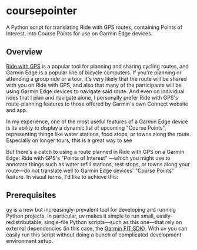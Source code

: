 # coursepointer

A Python script for translating Ride with GPS routes, containing Points of Interest, into Course Points for use on
Garmin Edge devices.

## Overview

[Ride with GPS](https://ridewithgps.com/) is a popular tool for planning and sharing cycling routes, and Garmin Edge is
a popular line of bicycle computers. If you're planning or attending a group ride or a tour, it's very likely that the
route will be shared with you on Ride with GPS, and also that many of the participants will be using Garmin Edge devices
to navigate said route. And even on individual rides that I plan and navigate alone, I personally prefer Ride with GPS's
route-planning features to those offered by Garmin's own Connect website and app.

In my experience, one of the most useful features of a Garmin Edge device is its ability to display a dynamic list of
upcoming "Course Points", representing things like water stations, food stops, or towns along the route. Especially on
longer tours, this is a great way to see 

But there's a catch to using a route planned in Ride with GPS on a Garmin Edge: Ride with GPS's "Points of Interest"
—which you might use to annotate things such as water refill stations, rest stops, or towns along your route—do not
translate well to Garmin Edge devices' "Course Points" feature.  In visual terms, I'd like to achieve this:

## Prerequisites

[uv](https://docs.astral.sh/uv/) is a new but increasingly-prevalent tool for developing and running Python projects. In
particular, uv makes it simple to run small, easily-redistributable, single-file Python scripts—such as this one—that
rely on external dependencies (in this case, the [Garmin FIT SDK](https://github.com/garmin/fit-python-sdk)). With uv
you can easily run this script without doing a bunch of complicated development environment setup.

